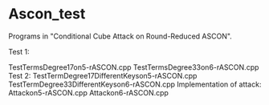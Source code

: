 # Ascon_test

Programs in "Conditional Cube Attack on Round-Reduced ASCON".

Test 1:

TestTermsDegree17on5-rASCON.cpp
TestTermsDegree33on6-rASCON.cpp
Test 2:
TestTermDegree17DifferentKeyson5-rASCON.cpp
TestTermDegree33DifferentKeyson6-rASCON.cpp
Implementation of attack:
Attackon5-rASCON.cpp
Attackon6-rASCON.cpp
